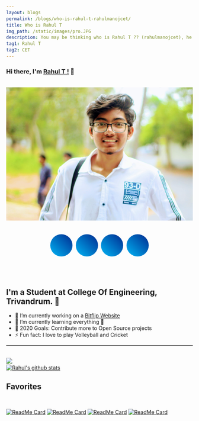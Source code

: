 ```yaml
---
layout: blogs
permalink: /blogs/who-is-rahul-t-rahulmanojcet/
title: Who is Rahul T
img_path: /static/images/pro.JPG
description: You may be thinking who is Rahul T ?? (rahulmanojcet), he is a Web Developer, he is a student at College of Engineering, Trivandrum.
tag1: Rahul T
tag2: CET
---
```

<style>
     .social-container {
    width: auto;
    /* margin: 40vh auto; */
    text-align: center;
  }
  
  .social-icons {
    padding: 0;
    list-style: none;
    margin: 1em 0;
  }
  .social-icons li {
    display: inline-block;
    margin: 0.15em;
    position: relative;
    font-size: 1.2em;
  }
  .social-icons i {
    color: #fff;
    position: absolute;
    top: 21px;
    left: 21px;
    transition: all 265ms ease-out;
  }
  .social-icons a {
    display: inline-block;
  }
  .social-icons a:before {
    transform: scale(1);
    -ms-transform: scale(1);
    -webkit-transform: scale(1);
    content: " ";
    width: 60px;
    height: 60px;
    border-radius: 100%;
    display: block;
    background: linear-gradient(45deg, #00B5F5, #002A8F);
    transition: all 265ms ease-out;
  }
  .social-icons a:hover:before {
    transform: scale(0);
    transition: all 265ms ease-in;
  }
  .social-icons a:hover i {
    transform: scale(2.2);
    -ms-transform: scale(2.2);
    -webkit-transform: scale(2.2);
    color: #00B5F5;
    background: -webkit-linear-gradient(45deg, #00B5F5, #002A8F);
    -webkit-background-clip: text;
    -webkit-text-fill-color: transparent;
    transition: all 265ms ease-in;
  }
</style>

### Hi there, I'm  [Rahul T !](https://rahulmanoj.xyz) 👋

<br>

<center><img src="/static/images/pro1.JPG" alt="rahulmanojcet- Rahul T"></center>

<br>
<div class="social-container">
   <ul class="social-icons">
      <li><a href="https://instagram.com/rahulmanojcet"><i class="fa fa-instagram"></i></a></li>
      <li><a href="https://github.com/rawho"><i class="fa fa-github"></i></a></li>
      <li><a href="https://linkedin.com/in/rahulmanojcet"><i class="fa fa-linkedin"></i></a></li>
      <li><a href="https://wa.me/+919747406685"><i class="fa fa-whatsapp"></i></a></li>
   </ul>
</div>

<br>
<br>

## I'm a Student at College Of Engineering, Trivandrum. 💪 

- 🔭 I’m currently working on a [Bitflip Website](https://rawho.github.io)
- 🌱 I’m currently learning everything 🤣
- 🥅 2020 Goals: Contribute more to Open Source projects
- ⚡ Fun fact: I love to play Volleyball and Cricket



---
<br>
<a href="https://github.com/rawho">
  <img align="center" src="https://github-readme-stats.vercel.app/api/top-langs/?username=rawho&theme=dark&hide_langs_below=1" />
</a>
<br>

<a href="https://github.com/rawho">
 <img align="center" src="https://github-readme-stats.vercel.app/api?username=rawho&show_icons=true&theme=merko&line_height=27" alt="Rahul's github stats"/>
</a>

<br>

## Favorites


<br>

[![ReadMe Card](https://github-readme-stats.vercel.app/api/pin/?username=rawho&repo=assBOT&theme=dark)](https://github.com/rawho/assBOT)
[![ReadMe Card](https://github-readme-stats.vercel.app/api/pin/?username=rawho&repo=flipkart-scraper&theme=dark)](https://github.com/rawho/flipkart-scraper)
[![ReadMe Card](https://github-readme-stats.vercel.app/api/pin/?username=rawho&repo=linkedin-autofollow&theme=dark)](https://github.com/rawho/linkedin-autofollow)
[![ReadMe Card](https://github-readme-stats.vercel.app/api/pin/?username=rawho&repo=rawho.github.io&theme=dark)](https://github.com/rawho/rawho.github.io) 

<br>